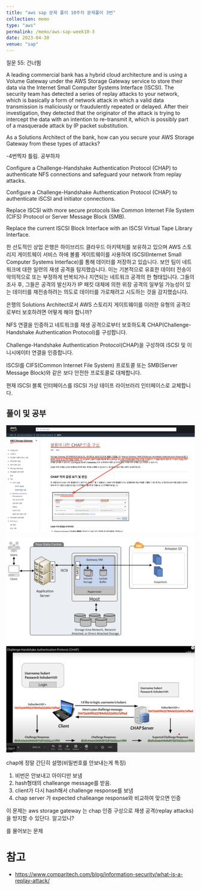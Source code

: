 ```yaml
---
title: "aws sap 문제 풀이 10주차 문제풀이 3번"
collection: memo
type: "aws"
permalink: /memo/aws-sap-week10-3
date: 2023-04-30
venue: "sap"
---
```


질문 55: 건너뜀

A leading commercial bank has a hybrid cloud architecture and is using a Volume Gateway under the AWS Storage Gateway service to store their data via the Internet Small Computer Systems Interface (ISCSI). The security team has detected a series of replay attacks to your network, which is basically a form of network attack in which a valid data transmission is maliciously or fraudulently repeated or delayed. After their investigation, they detected that the originator of the attack is trying to intercept the data with an intention to re-transmit it, which is possibly part of a masquerade attack by IP packet substitution.

As a Solutions Architect of the bank, how can you secure your AWS Storage Gateway from these types of attacks?

-4번찍자 틀림. 공부하자

Configure a Challenge-Handshake Authentication Protocol (CHAP) to authenticate NFS connections and safeguard your network from replay attacks.

Configure a Challenge-Handshake Authentication Protocol (CHAP) to authenticate iSCSI and initiator connections.

Replace ISCSI with more secure protocols like Common Internet File System (CIFS) Protocol or Server Message Block (SMB).

Replace the current ISCSI Block Interface with an ISCSI Virtual Tape Library Interface.

한 선도적인 상업 은행은 하이브리드 클라우드 아키텍처를 보유하고 있으며 AWS 스토리지 게이트웨이 서비스 하에 볼륨 게이트웨이를 사용하여 ISCSI(Internet Small Computer Systems Interface)를 통해 데이터를 저장하고 있습니다. 보안 팀이 네트워크에 대한 일련의 재생 공격을 탐지했습니다. 이는 기본적으로 유효한 데이터 전송이 악의적으로 또는 부정하게 반복되거나 지연되는 네트워크 공격의 한 형태입니다. 그들의 조사 후, 그들은 공격의 발신자가 IP 패킷 대체에 의한 위장 공격의 일부일 가능성이 있는 데이터를 재전송하려는 의도로 데이터를 가로채려고 시도하는 것을 감지했습니다.

은행의 Solutions Architect로서 AWS 스토리지 게이트웨이를 이러한 유형의 공격으로부터 보호하려면 어떻게 해야 합니까?



NFS 연결을 인증하고 네트워크를 재생 공격으로부터 보호하도록 CHAP(Challenge-Handshake Authentication Protocol)를 구성합니다.

Challenge-Handshake Authentication Protocol(CHAP)을 구성하여 iSCSI 및 이니시에이터 연결을 인증합니다.

ISCSI를 CIFS(Common Internet File System) 프로토콜 또는 SMB(Server Message Block)와 같은 보다 안전한 프로토콜로 대체합니다.

현재 ISCSI 블록 인터페이스를 ISCSI 가상 테이프 라이브러리 인터페이스로 교체합니다.



## 풀이 및 공부 

![](/assets/2023-04-30-18-33-21.png)

![](/assets/2023-04-30-18-39-13.png)

![](/assets/2023-04-30-18-57-09.png)

chap에 정말 간딘히 설명(비밀번호를 안보내는게 특징)
1. 비번은 안보내고 아이디만 보냄
2. hash형태의 challeange message를 받음. 
3. client가 다시 hash해서 challenge response를 보냄
4. chap server 가 expected challeange response와 비교하여 맞으면 인증


이 문제는 aws storage gateway 는 chap 인증 구성으로 재생 공격(replay attacks)을 방지할 수 있단다. 알고있니?

를 물어보는 문제 


# 참고 

- https://www.comparitech.com/blog/information-security/what-is-a-replay-attack/